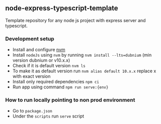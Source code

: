 ## node-express-typescript-template

Template repository for any node js project with express server and typescript.

### Development setup

* Install and configure [nvm](https://github.com/nvm-sh/nvm#installing-and-updating)
* Install `nodeJs` using `nvm` by running `nvm install --lts=dubnium` (min version dubnium or v10.x.x)
* Check if it is default version `nvm ls`
* To make it as default version run `nvm alias default 10.x.x` replace x with exact version
* Install only required dependencies `npm ci`
* Run app using command `npm run serve:{env}`

### How to run locally pointing to non prod environment
* Go to `package.json`
* Under the `scripts` run `serve` script

